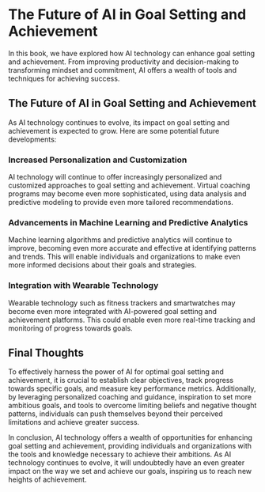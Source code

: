 The Future of AI in Goal Setting and Achievement
=======================================================================

In this book, we have explored how AI technology can enhance goal setting and achievement. From improving productivity and decision-making to transforming mindset and commitment, AI offers a wealth of tools and techniques for achieving success.

The Future of AI in Goal Setting and Achievement
------------------------------------------------

As AI technology continues to evolve, its impact on goal setting and achievement is expected to grow. Here are some potential future developments:

### Increased Personalization and Customization

AI technology will continue to offer increasingly personalized and customized approaches to goal setting and achievement. Virtual coaching programs may become even more sophisticated, using data analysis and predictive modeling to provide even more tailored recommendations.

### Advancements in Machine Learning and Predictive Analytics

Machine learning algorithms and predictive analytics will continue to improve, becoming even more accurate and effective at identifying patterns and trends. This will enable individuals and organizations to make even more informed decisions about their goals and strategies.

### Integration with Wearable Technology

Wearable technology such as fitness trackers and smartwatches may become even more integrated with AI-powered goal setting and achievement platforms. This could enable even more real-time tracking and monitoring of progress towards goals.

Final Thoughts
--------------

To effectively harness the power of AI for optimal goal setting and achievement, it is crucial to establish clear objectives, track progress towards specific goals, and measure key performance metrics. Additionally, by leveraging personalized coaching and guidance, inspiration to set more ambitious goals, and tools to overcome limiting beliefs and negative thought patterns, individuals can push themselves beyond their perceived limitations and achieve greater success.

In conclusion, AI technology offers a wealth of opportunities for enhancing goal setting and achievement, providing individuals and organizations with the tools and knowledge necessary to achieve their ambitions. As AI technology continues to evolve, it will undoubtedly have an even greater impact on the way we set and achieve our goals, inspiring us to reach new heights of achievement.
